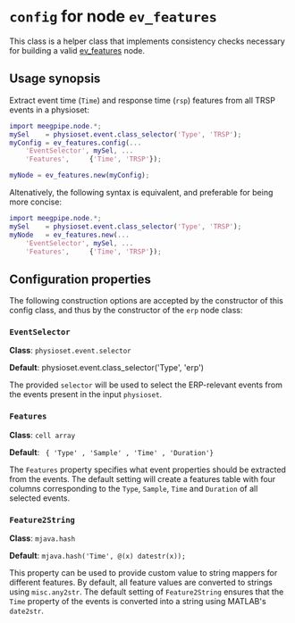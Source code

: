 `config` for node `ev_features`
===

This class is a helper class that implements consistency checks necessary for
building a valid [ev_features][ev_features] node.

[ev_features]: ./README.md

## Usage synopsis

Extract event time (`Time`) and response time (`rsp`) features from all
TRSP events in a physioset:

````matlab
import meegpipe.node.*;
mySel    = physioset.event.class_selector('Type', 'TRSP');
myConfig = ev_features.config(...
    'EventSelector', mySel, ...
    'Features',     {'Time', 'TRSP'});

myNode = ev_features.new(myConfig);
````
Altenatively, the following syntax is equivalent, and preferable for being
more concise:

````matlab
import meegpipe.node.*;
mySel    = physioset.event.class_selector('Type', 'TRSP');
myNode   = ev_features.new(...
    'EventSelector', mySel, ...
    'Features',     {'Time', 'TRSP'});
````

## Configuration properties


The following construction options are accepted by the constructor of
this config class, and thus by the constructor of the `erp` node class:


### `EventSelector`

__Class__: `physioset.event.selector`

__Default__: physioset.event.class_selector('Type', 'erp')

The provided `selector` will be used to select the ERP-relevant events from the
events present in the input `physioset`.


### `Features`

__Class__: `cell array`

__Default__: ` { 'Type' , 'Sample' , 'Time' , 'Duration'}`

The `Features` property specifies what event properties should be extracted
from the events. The default setting will create a features table with four 
columns corresponding to the `Type`, `Sample`, `Time` and `Duration` of all
selected events.

### `Feature2String`

__Class__: `mjava.hash`

__Default__: `mjava.hash('Time', @(x) datestr(x));`

This property can be used to provide custom value to string mappers for 
different features. By default, all feature values are converted to strings
using `misc.any2str`. The default setting of `Feature2String` ensures that 
the `Time` property of the events is converted into a string using MATLAB's
`date2str`.
